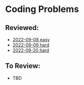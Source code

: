 # Coding Problems

## Reviewed:
- [2022-09-08 easy](problems/2022-09-08_easy)
- [2022-09-09 hard](problems/2022-09-09_hard)
- [2022-09-20 hard](problems/2022-09-20_hard)

## To Review:
- TBD
